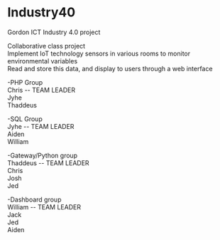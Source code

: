 # Industry40
Gordon ICT Industry 4.0 project

Collaborative class project <br/>
Implement IoT technology sensors in various rooms to monitor environmental variables <br/>
Read and store this data, and display to users through a web interface <br/>

-PHP Group <br/>
Chris -- TEAM LEADER <br/>
Jyhe <br/>
Thaddeus <br/>

-SQL Group <br/>
Jyhe -- TEAM LEADER <br/>
Aiden <br/>
William <br/>

-Gateway/Python group <br/>
Thaddeus -- TEAM LEADER <br/>
Chris <br/>
Josh <br/>
Jed <br/>

-Dashboard group <br/>
William -- TEAM LEADER <br/>
Jack <br/>
Jed <br/>
Aiden <br/>
